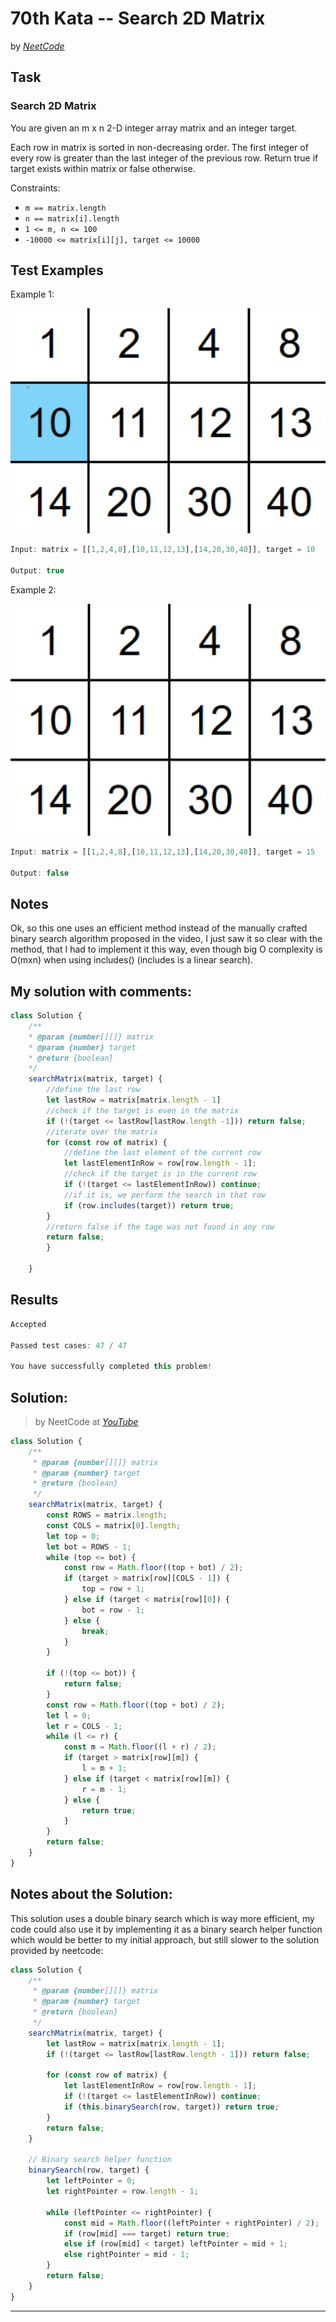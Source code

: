 # 70th Kata -- Search 2D Matrix


by *[NeetCode](https://neetcode.io/problems/search-2d-matrix)*


## Task

### Search 2D Matrix


You are given an m x n 2-D integer array matrix and an integer target.

Each row in matrix is sorted in non-decreasing order.
The first integer of every row is greater than the last integer of the previous row.
Return true if target exists within matrix or false otherwise.


Constraints:

* `m == matrix.length`
* `n == matrix[i].length`
* `1 <= m, n <= 100`
* `-10000 <= matrix[i][j], target <= 10000`


## Test Examples

Example 1:

![alt text](image.png)

```js
Input: matrix = [[1,2,4,8],[10,11,12,13],[14,20,30,40]], target = 10

Output: true
```
Example 2:

![alt text](image-1.png)

```js
Input: matrix = [[1,2,4,8],[10,11,12,13],[14,20,30,40]], target = 15

Output: false
```

## Notes

Ok, so this one uses an efficient method instead of the manually crafted binary search algorithm proposed in the video, I just saw it so clear with the method, that I had to implement it this way, even though big O complexity is O(mxn) when using includes() (includes is a linear search).

## My solution with comments:

```js
class Solution {
    /**
    * @param {number[][]} matrix
    * @param {number} target
    * @return {boolean}
    */
    searchMatrix(matrix, target) {
        //define the last row
        let lastRow = matrix[matrix.length - 1]
        //check if the target is even in the matrix
        if (!(target <= lastRow[lastRow.length -1])) return false;
        //iterate over the matrix
        for (const row of matrix) {
            //define the last element of the current row
            let lastElementInRow = row[row.length - 1];
            //check if the target is in the current row
            if (!(target <= lastElementInRow)) continue;
            //if it is, we perform the search in that row
            if (row.includes(target)) return true;
        }
        //return false if the tage was not found in any row
        return false;     
        }
    
    }

```


## Results

```js
Accepted

Passed test cases: 47 / 47

You have successfully completed this problem!
```

## Solution:
> by NeetCode at *[YouTube](https://youtu.be/Ber2pi2C0j0)*

```js
class Solution {
    /**
     * @param {number[][]} matrix
     * @param {number} target
     * @return {boolean}
     */
    searchMatrix(matrix, target) {
        const ROWS = matrix.length;
        const COLS = matrix[0].length;
        let top = 0;
        let bot = ROWS - 1;
        while (top <= bot) {
            const row = Math.floor((top + bot) / 2);
            if (target > matrix[row][COLS - 1]) {
                top = row + 1;
            } else if (target < matrix[row][0]) {
                bot = row - 1;
            } else {
                break;
            }
        }

        if (!(top <= bot)) {
            return false;
        }
        const row = Math.floor((top + bot) / 2);
        let l = 0;
        let r = COLS - 1;
        while (l <= r) {
            const m = Math.floor((l + r) / 2);
            if (target > matrix[row][m]) {
                l = m + 1;
            } else if (target < matrix[row][m]) {
                r = m - 1;
            } else {
                return true;
            }
        }
        return false;
    }
}
```

## Notes about the Solution:

This solution uses a double binary search which is way more efficient, my code could also use it by implementing it as a binary search helper function which would be better to my initial approach, but still slower to the solution provided by neetcode:

```js
class Solution {
    /**
     * @param {number[][]} matrix
     * @param {number} target
     * @return {boolean}
     */
    searchMatrix(matrix, target) {
        let lastRow = matrix[matrix.length - 1];
        if (!(target <= lastRow[lastRow.length - 1])) return false;

        for (const row of matrix) {
            let lastElementInRow = row[row.length - 1];
            if (!(target <= lastElementInRow)) continue;
            if (this.binarySearch(row, target)) return true;
        }
        return false;
    }

    // Binary search helper function
    binarySearch(row, target) {
        let leftPointer = 0;
        let rightPointer = row.length - 1;
        
        while (leftPointer <= rightPointer) {
            const mid = Math.floor((leftPointer + rightPointer) / 2);
            if (row[mid] === target) return true;
            else if (row[mid] < target) leftPointer = mid + 1;
            else rightPointer = mid - 1;
        }
        return false;
    }
}
```
---